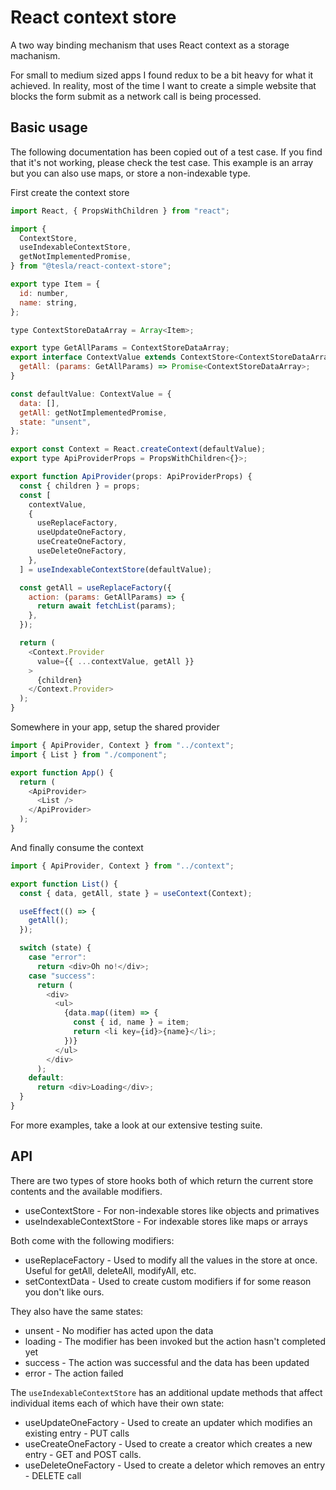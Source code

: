 # React context store

A two way binding mechanism that uses React context as a storage machanism.

For small to medium sized apps I found redux to be a bit heavy for what it achieved. In reality, most of the time I want to create a simple website that blocks the form submit as a network call is being processed.

## Basic usage

The following documentation has been copied out of a test case. If you find that it's not working, please check the test case. This example is an array but you can also use maps, or store a non-indexable type.

First create the context store

```javascript
import React, { PropsWithChildren } from "react";

import {
  ContextStore,
  useIndexableContextStore,
  getNotImplementedPromise,
} from "@tesla/react-context-store";

export type Item = {
  id: number,
  name: string,
};

type ContextStoreDataArray = Array<Item>;

export type GetAllParams = ContextStoreDataArray;
export interface ContextValue extends ContextStore<ContextStoreDataArray> {
  getAll: (params: GetAllParams) => Promise<ContextStoreDataArray>;
}

const defaultValue: ContextValue = {
  data: [],
  getAll: getNotImplementedPromise,
  state: "unsent",
};

export const Context = React.createContext(defaultValue);
export type ApiProviderProps = PropsWithChildren<{}>;

export function ApiProvider(props: ApiProviderProps) {
  const { children } = props;
  const [
    contextValue,
    {
      useReplaceFactory,
      useUpdateOneFactory,
      useCreateOneFactory,
      useDeleteOneFactory,
    },
  ] = useIndexableContextStore(defaultValue);

  const getAll = useReplaceFactory({
    action: (params: GetAllParams) => {
      return await fetchList(params);
    },
  });

  return (
    <Context.Provider
      value={{ ...contextValue, getAll }}
    >
      {children}
    </Context.Provider>
  );
}
```

Somewhere in your app, setup the shared provider

```javascript
import { ApiProvider, Context } from "../context";
import { List } from "./component";

export function App() {
  return (
    <ApiProvider>
      <List />
    </ApiProvider>
  );
}
```

And finally consume the context

```javascript
import { ApiProvider, Context } from "../context";

export function List() {
  const { data, getAll, state } = useContext(Context);

  useEffect(() => {
    getAll();
  });

  switch (state) {
    case "error":
      return <div>Oh no!</div>;
    case "success":
      return (
        <div>
          <ul>
            {data.map((item) => {
              const { id, name } = item;
              return <li key={id}>{name}</li>;
            })}
          </ul>
        </div>
      );
    default:
      return <div>Loading</div>;
  }
}
```

For more examples, take a look at our extensive testing suite.

## API

There are two types of store hooks both of which return the current store contents and the available modifiers.

- useContextStore - For non-indexable stores like objects and primatives
- useIndexableContextStore - For indexable stores like maps or arrays

Both come with the following modifiers:

- useReplaceFactory - Used to modify all the values in the store at once. Useful for getAll, deleteAll, modifyAll, etc.
- setContextData - Used to create custom modifiers if for some reason you don't like ours.

They also have the same states:

- unsent - No modifier has acted upon the data
- loading - The modifier has been invoked but the action hasn't completed yet
- success - The action was successful and the data has been updated
- error - The action failed

The `useIndexableContextStore` has an additional update methods that affect individual items each of which have their own state:

- useUpdateOneFactory - Used to create an updater which modifies an existing entry - PUT calls
- useCreateOneFactory - Used to create a creator which creates a new entry - GET and POST calls.
- useDeleteOneFactory - Used to create a deletor which removes an entry - DELETE call
